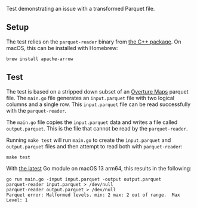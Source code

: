 Test demonstrating an issue with a transformed Parquet file.

## Setup

The test relies on the `parquet-reader` binary from [the C++ package](https://arrow.apache.org/install/).  On macOS, this can be installed with Homebrew:

```shell
brew install apache-arrow
```

## Test

The test is based on a stripped down subset of an [Overture Maps](https://github.com/OvertureMaps/data) parquet file.  The `main.go` file generates an `input.parquet` file with two logical columns and a single row.  This `input.parquet` file can be read successfully with the `parquet-reader`.

The `main.go` file copies the `input.parquet` data and writes a file called `output.parquet`.  This is the file that cannot be read by the `parquet-reader`.

Running `make test` will run `main.go` to create the `input.parquet` and `output.parquet` files and then attempt to read both with `parquet-reader`:

```shell
make test
```

With [the latest](https://github.com/apache/arrow/commit/7ef517e31ec3) Go module on macOS 13 arm64, this results in the following:

```shell
go run main.go -input input.parquet -output output.parquet
parquet-reader input.parquet > /dev/null
parquet-reader output.parquet > /dev/null
Parquet error: Malformed levels. min: 2 max: 2 out of range.  Max Level: 1
```

